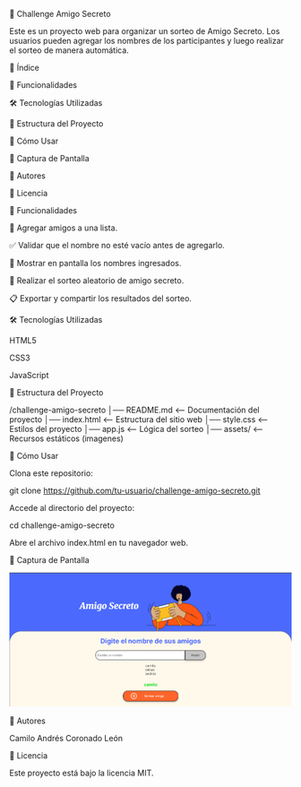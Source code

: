 🎁 Challenge Amigo Secreto

Este es un proyecto web para organizar un sorteo de Amigo Secreto. Los usuarios pueden agregar los nombres de los participantes y luego realizar el sorteo de manera automática.

📌 Índice

🚀 Funcionalidades

🛠️ Tecnologías Utilizadas

📂 Estructura del Proyecto

📜 Cómo Usar

🎨 Captura de Pantalla

👥 Autores

📄 Licencia

🚀 Funcionalidades

📌 Agregar amigos a una lista.

✅ Validar que el nombre no esté vacío antes de agregarlo.

🔄 Mostrar en pantalla los nombres ingresados.

🎲 Realizar el sorteo aleatorio de amigo secreto.

📋 Exportar y compartir los resultados del sorteo.

🛠️ Tecnologías Utilizadas

HTML5

CSS3

JavaScript

📂 Estructura del Proyecto

/challenge-amigo-secreto
│── README.md       <-- Documentación del proyecto
│── index.html      <-- Estructura del sitio web
│── style.css       <-- Estilos del proyecto
│── app.js          <-- Lógica del sorteo
│── assets/         <-- Recursos estáticos (imagenes)

📜 Cómo Usar

Clona este repositorio:

git clone https://github.com/tu-usuario/challenge-amigo-secreto.git

Accede al directorio del proyecto:

cd challenge-amigo-secreto

Abre el archivo index.html en tu navegador web.

🎨 Captura de Pantalla

![Vista previa del proyecto](assets/image.png)

👥 Autores

Camilo Andrés Coronado León


📄 Licencia

Este proyecto está bajo la licencia MIT.
